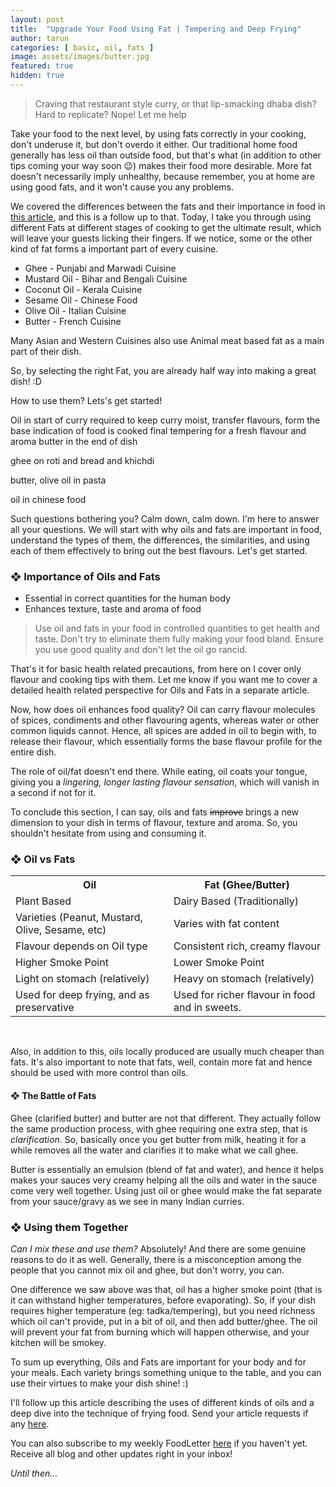 ```yaml
---
layout: post
title:  "Upgrade Your Food Using Fat | Tempering and Deep Frying"
author: tarun
categories: [ basic, oil, fats ]
image: assets/images/butter.jpg
featured: true
hidden: true
---
```


> Craving that restaurant style curry, or that lip-smacking dhaba dish? Hard to replicate? Nope! Let me help

Take your food to the next level, by using fats correctly in your cooking, don't underuse it, but don't overdo it either. Our traditional home food generally has less oil than outside food, but that's what (in addition to other tips coming your way soon 😉) makes their food more desirable. More fat doesn't necessarily imply unhealthy, because remember, you at home are using good fats, and it won't cause you any problems. 

We covered the differences between the fats and their importance in food in <a href="https://swaad.in.net/oils_and_fats/">this article</a>, and this is a follow up to that. 
Today, I take you through using different Fats at different stages of cooking to get the ultimate result,  which will leave your guests licking their fingers. 
If we notice, some or the other kind of fat forms a important part of every cuisine. 

- Ghee        - Punjabi and Marwadi Cuisine
- Mustard Oil - Bihar and Bengali Cuisine
- Coconut Oil - Kerala Cuisine
- Sesame Oil  - Chinese Food
- Olive Oil   - Italian Cuisine
- Butter      - French Cuisine

Many Asian and Western Cuisines also use Animal meat based fat as a main part of their dish. 

So, by selecting the right Fat, you are already half way into making a great dish! :D

How to use them? Lets's get started!



Oil in start of curry
required to keep curry moist, transfer flavours, form the base
indication of food is cooked
final tempering for a fresh flavour and aroma
butter in the end of dish

ghee on roti and bread and khichdi

butter, olive oil in pasta

oil in chinese food



Such questions bothering you? Calm down, calm down. I'm here to answer all your questions. We will start with why oils and fats are important in food, understand the types of them, the differences, the similarities, and using each of them effectively to bring out the best flavours. 
Let's get started. 

### ❖ Importance of Oils and Fats

- Essential in correct quantities for the human body
- Enhances texture, taste and aroma of food

> Use oil and fats in your food in controlled quantities to get health and taste. Don't try to eliminate them fully making your food bland. Ensure you use good quality and don't let the oil go rancid.

That's it for basic health related precautions, from here on I cover only flavour and cooking tips with them. Let me know if you want me to cover a detailed health related perspective for Oils and Fats in a separate article. 

Now, how does oil enhances food quality? Oil can carry flavour molecules of spices, condiments and other flavouring agents, whereas water or other common liquids cannot. Hence, all spices are added in oil to begin with, to release their flavour, which essentially forms the base flavour profile for the entire dish.

The role of oil/fat doesn't end there. While eating, oil coats your tongue, giving you a *lingering, longer lasting flavour sensation*, which will vanish in a second if not for it. 

To conclude this section, I can say, oils and fats <strike>improve</strike> brings a new dimension to your dish in terms of flavour, texture and aroma. So, you shouldn't hesitate from using and consuming it. 

### ❖ Oil vs Fats

<head>
<style>
table {
  border-collapse: collapse;
  width: 100%;
}

th, td {
  text-align: center;
  padding: 8px;
}

tr:nth-child(even){background-color: #f2f2f2}

th {
  background-color: #42bd70;
  color: white;
}
</style>
</head>

<table>
  <tr>
    <th>Oil</th>
    <th>Fat (Ghee/Butter)</th>
  </tr>
  <tr>
    <td>Plant Based</td>
    <td>Dairy Based (Traditionally) </td>
  </tr>
  <tr>
    <td>Varieties (Peanut, Mustard, Olive, Sesame, etc)</td>
    <td>Varies with fat content</td>
  </tr>
  <tr>
    <td>Flavour depends on Oil type </td>
    <td>Consistent rich, creamy flavour</td>
  </tr>
    <tr>
    <td>Higher Smoke Point </td>
    <td>Lower Smoke Point</td>
  </tr>
  <tr>
    <td>Light on stomach (relatively)</td>
    <td>Heavy on stomach (relatively)</td>
</tr>
<tr>
    <td>Used for deep frying, and as preservative</td>
    <td>Used for richer flavour in food and in sweets.</td>
</tr>
</table>
<br>

Also, in addition to this, oils locally produced are usually much cheaper than fats. It's also important to note that fats, well, contain more fat and hence should be used with more control than oils. 

#### ❖ The Battle of Fats

Ghee (clarified butter) and butter are not that different. They actually follow the same production process, with ghee requiring one extra step, that is *clarification*. So, basically once you get butter from milk, heating it for a while removes all the water and clarifies it to make what we call ghee. 

Butter is essentially an emulsion (blend of fat and water), and hence it helps makes your sauces very creamy helping all the oils and water in the sauce come very well together. Using just oil or ghee would make the fat separate from your sauce/gravy as we see in many Indian curries. 

### ❖ Using them Together

*Can I mix these and use them?* Absolutely! And there are some genuine reasons to do it as well. Generally, there is a misconception among the people that you cannot mix oil and ghee, but don't worry, you can. 

One difference we saw above was that, oil has a higher smoke point (that is it can withstand higher temperatures, before evaporating). So, if your dish requires higher temperature (eg: tadka/tempering), but you need richness which oil can't provide, put in a bit of oil, and then add butter/ghee. The oil will prevent your fat from burning which will happen otherwise, and your kitchen will be smokey.


To sum up everything, Oils and Fats are important for your body and for your meals. Each variety brings something unique to the table, and you can use their virtues to make your dish shine! :)

I'll follow up this article describing the uses of different kinds of oils and a deep dive into the technique of frying food. Send your article requests if any <a href="https://swaad.in.net/requests">here</a>.

You can also subscribe to my weekly FoodLetter <a href="https://swaad.in.net/subscribe">here</a> if you haven't yet. Receive all blog and other updates right in your inbox!

*Until then...*
